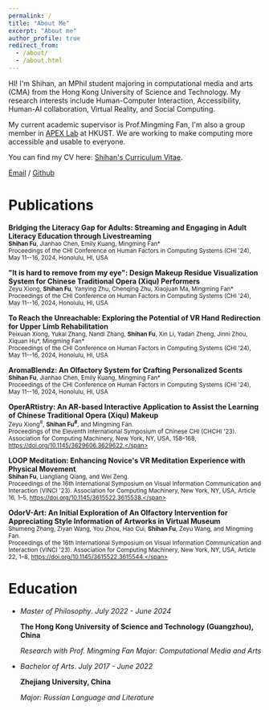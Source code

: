 ```yaml
---
permalink: /
title: "About Me"
excerpt: "About me"
author_profile: true
redirect_from: 
  - /about/
  - /about.html
---
```


HI! I'm Shihan, an MPhil student majoring in computational media and arts (CMA) from the Hong Kong University of Science and Technology. My research interests include Human-Computer Interaction, Accessibility, Human-AI collaboration, Virtual Reality, and Social Computing.

My current academic supervisor is Prof.Mingming Fan, I'm also a group member in [APEX Lab](https://www.mingmingfan.com/lab/) at HKUST. We are working to make computing more accessible and usable to everyone.

You can find my CV here: [Shihan's Curriculum Vitae](assets/ShihanFu's%20CV.pdf).

[Email](mailto:Sfu663@connect.hkust-gz.edu.cn) / [Github](https://github.com/shihanfu) 

# Publications

**Bridging the Literacy Gap for Adults: Streaming and Engaging in Adult Literacy Education through Livestreaming**<br/>
<span style="font-size:smaller;">**Shihan Fu**, Jianhao Chen, Emily Kuang, Mingming Fan*</span><br>
<span style="font-size:smaller;">Proceedings of the CHI Conference on Human Factors in Computing Systems (CHI '24), May 11--16, 2024, Honolulu, HI, USA</span>

**"It is hard to remove from my eye": Design Makeup Residue Visualization System for Chinese Traditional Opera (Xiqu) Performers**<br>
<span style="font-size:smaller;">Zeyu Xiong, **Shihan Fu**, Yanying Zhu, Chenqing Zhu, Xiaojuan Ma, Mingming Fan*</span><br>
<span style="font-size:smaller;">Proceedings of the CHI Conference on Human Factors in Computing Systems (CHI '24), May 11--16, 2024, Honolulu, HI, USA</span>

**To Reach the Unreachable: Exploring the Potential of VR Hand Redirection for Upper Limb Rehabilitation**<br/>
<span style="font-size:smaller;">Peixuan Xiong, Yukai Zhang, Nandi Zhang, **Shihan Fu**, Xin Li, Yadan Zheng, Jinni Zhou, Xiquan Hu*, Mingming Fan*</span><br>
<span style="font-size:smaller;">Proceedings of the CHI Conference on Human Factors in Computing Systems (CHI '24), May 11--16, 2024, Honolulu, HI, USA</span>

**AromaBlendz: An Olfactory System for Crafting Personalized Scents**<br/>
<span style="font-size:smaller;">**Shihan Fu**, Jianhao Chen, Emily Kuang, Mingming Fan*</span><br>
<span style="font-size:smaller;">Proceedings of the CHI Conference on Human Factors in Computing Systems (CHI '24), May 11--16, 2024, Honolulu, HI, USA</span>

**OperARtistry: An AR-based Interactive Application to Assist the Learning of Chinese Traditional Opera (Xiqu) Makeup**<br>
<span style="font-size:smaller;">Zeyu Xiong<sup>#</sup>, **Shihan Fu<sup>#</sup>**, and Mingming Fan.</span><br>
<span style="font-size:smaller;">Proceedings of the Eleventh International Symposium of Chinese CHI (CHCHI '23). Association for Computing Machinery, New York, NY, USA, 158–168, https://doi.org/10.1145/3629606.3629622.</span>

**LOOP Meditation: Enhancing Novice's VR Meditation Experience with Physical Movement**<br/>
<span style="font-size:smaller;">**Shihan Fu**, Liangliang Qiang, and Wei Zeng. </span><br>
<span style="font-size:smaller;">Proceedings of the 16th International Symposium on Visual Information Communication and Interaction (VINCI '23). Association for Computing Machinery, New York, NY, USA, Article 16, 1–5, https://doi.org/10.1145/3615522.3615538.</span>

**OdorV-Art: An Initial Exploration of An Olfactory Intervention for Appreciating Style Information of Artworks in Virtual Museum**<br>
<span style="font-size:smaller;">Shumeng Zhang, Ziyan Wang, You Zhou, Hao Cui, **Shihan Fu**, Zeyu Wang, and Mingming Fan. </span><br>
<span style="font-size:smaller;">Proceedings of the 16th International Symposium on Visual Information Communication and Interaction (VINCI '23). Association for Computing Machinery, New York, NY, USA, Article 22, 1–8, https://doi.org/10.1145/3615522.3615544.</span>
   


<!-- [Link](https://doi.org/10.1145/3629606.3629622).-->



# Education
- *Master of Philosophy*. *July 2022 - June 2024*

  **The Hong Kong University of Science and Technology (Guangzhou), China**
  
  *Research with Prof. Mingming Fan*  *Major: Computational Media and Arts* 

- *Bachelor of Arts*. *July 2017 - June 2022*
  
  **Zhejiang University, China**
  
  *Major: Russian Language and Literature*



